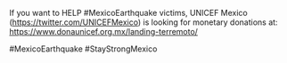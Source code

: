 

If you want to HELP #MexicoEarthquake victims, 
UNICEF Mexico (https://twitter.com/UNICEFMexico)
is looking for monetary donations at:
https://www.donaunicef.org.mx/landing-terremoto/

#MexicoEarthquake #StayStrongMexico



